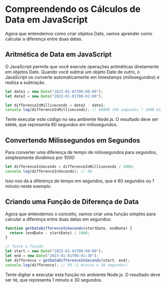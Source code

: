 # Compreendendo os Cálculos de Data em JavaScript

Agora que entendemos como criar objetos Date, vamos aprender como calcular a diferença entre duas datas.

## Aritmética de Data em JavaScript

O JavaScript permite que você execute operações aritméticas diretamente em objetos Date. Quando você subtrai um objeto Date de outro, o JavaScript os converte automaticamente em timestamps (milissegundos) e realiza a subtração.

```javascript
let date1 = new Date("2023-01-01T00:00:00");
let date2 = new Date("2023-01-01T00:01:00");

let differenceInMilliseconds = date2 - date1;
console.log(differenceInMilliseconds); // 60000 (60 segundos * 1000 milissegundos)
```

Tente executar este código no seu ambiente Node.js. O resultado deve ser `60000`, que representa 60 segundos em milissegundos.

## Convertendo Milissegundos em Segundos

Para converter uma diferença de tempo de milissegundos para segundos, simplesmente dividimos por 1000:

```javascript
let differenceInSeconds = differenceInMilliseconds / 1000;
console.log(differenceInSeconds); // 60
```

Isso nos dá a diferença de tempo em segundos, que é 60 segundos ou 1 minuto neste exemplo.

## Criando uma Função de Diferença de Data

Agora que entendemos o conceito, vamos criar uma função simples para calcular a diferença entre duas datas em segundos:

```javascript
function getDateDifferenceInSeconds(startDate, endDate) {
  return (endDate - startDate) / 1000;
}

// Teste a função
let start = new Date("2023-01-01T00:00:00");
let end = new Date("2023-01-01T00:01:30");
let difference = getDateDifferenceInSeconds(start, end);
console.log(difference); // 90 (1 minuto e 30 segundos)
```

Tente digitar e executar esta função no ambiente Node.js. O resultado deve ser `90`, que representa 1 minuto e 30 segundos.
